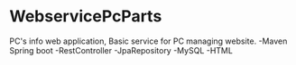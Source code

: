 # WebservicePcParts
PC's info web application, Basic service for PC managing website.
-Maven Spring boot
-RestController
-JpaRepository
-MySQL
-HTML
